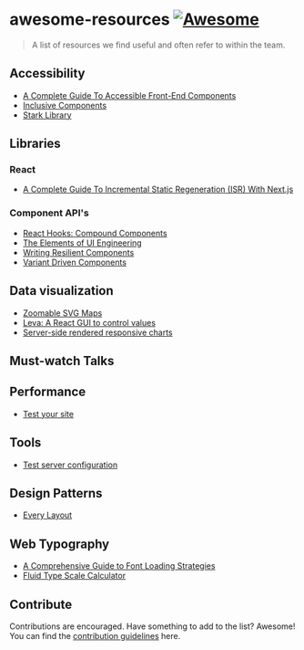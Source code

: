 # awesome-resources [![Awesome](https://awesome.re/badge.svg)](https://awesome.re)

> A list of resources we find useful and often refer to within the team.

## Accessibility

- [A Complete Guide To Accessible Front-End Components](https://www.smashingmagazine.com/2021/03/complete-guide-accessible-front-end-components/)
- [Inclusive Components](https://inclusive-components.design/)
- [Stark Library](https://www.getstark.co/library/)

## Libraries

### React
- [A Complete Guide To Incremental Static Regeneration (ISR) With Next.js](https://www.smashingmagazine.com/2021/04/incremental-static-regeneration-nextjs/)

### Component API's

- [React Hooks: Compound Components](https://kentcdodds.com/blog/compound-components-with-react-hooks)
- [The Elements of UI Engineering](https://overreacted.io/the-elements-of-ui-engineering/)
- [Writing Resilient Components](https://overreacted.io/writing-resilient-components/)
- [Variant Driven Components](https://ped.ro/blog/variant-driven-components)

## Data visualization
- [Zoomable SVG Maps](https://codesandbox.io/s/zooming-svg-maps-ointi)
- [Leva: A React GUI to control values](https://github.com/pmndrs/leva)
- [Server-side rendered responsive charts](https://dev.to/richharris/a-new-technique-for-making-responsive-javascript-free-charts-gmp)

## Must-watch Talks

## Performance
- [Test your site](https://web.dev/measure/)

## Tools
- [Test server configuration](https://internet.nl/)

## Design Patterns

- [Every Layout](https://every-layout.dev/)

## Web Typography

- [A Comprehensive Guide to Font Loading Strategies](https://www.zachleat.com/web/comprehensive-webfonts/)
- [Fluid Type Scale Calculator](https://utopia.fyi/type/calculator/)

## Contribute

Contributions are encouraged. Have something to add to the list? Awesome! You can find the [contribution guidelines](contributing.md) here.
